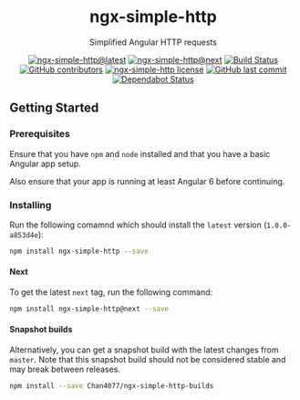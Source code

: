 <!-- markdownlint-disable MD033 -->

<h1 align="center">ngx-simple-http</h1>

<p align="center">Simplified Angular HTTP requests</p>

<div align="center">

<!-- Badges -->
[![ngx-simple-http@latest](https://img.shields.io/npm/v/ngx-simple-http.svg?style=flat-square)][package-url]
[![ngx-simple-http@next](https://img.shields.io/npm/v/ngx-simple-http/next.svg?style=flat-square)][package-url]
[![Build Status](https://img.shields.io/travis/com/Chan4077/ngx-simple-http.svg?style=flat-square)](https://travis-ci.com/Chan4077/ngx-simple-http)
[![GitHub contributors](https://img.shields.io/github/contributors/Chan4077/ngx-simple-http.svg?style=flat-square)](https://github.com/Chan4077/ngx-simple-http/graphs/contributors)
[![ngx-simple-http license](https://img.shields.io/github/license/Chan4077/ngx-simple-http.svg?style=flat-square)](https://github.com/Chan4077/ngx-simple-http/blob/master/LICENSE)
[![GitHub last commit](https://img.shields.io/github/last-commit/Chan4077/ngx-simple-http.svg?style=flat-square)](https://github.com/Chan4077/ngx-simple-http/commits)
[![Dependabot Status](https://api.dependabot.com/badges/status?host=github&repo=Chan4077/ngx-simple-http)](https://dependabot.com)

<!-- END Badges -->

</div>

## Getting Started

### Prerequisites

Ensure that you have `npm` and `node` installed and that you have a basic Angular app setup.

Also ensure that your app is running at least Angular 6 before continuing.

### Installing

Run the following comamnd which should install the `latest` version (`1.0.0-a853d4e`):

```bash
npm install ngx-simple-http --save
```

#### Next

To get the latest `next` tag, run the following command:

```bash
npm install ngx-simple-http@next --save
```

#### Snapshot builds

Alternatively, you can get a snapshot build with the latest changes from `master`. Note that this snapshot build should not be considered stable and may break between releases.

```bash
npm install --save Chan4077/ngx-simple-http-builds
```

[package-url]: https://npmjs.com/package/ngx-simple-http
